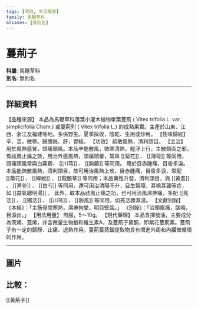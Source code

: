 ```yaml
---
tags: [明目, 辛涼解表]
family: 馬鞭草科
aliases: [無別名]
---
```


# 蔓荊子

**科屬**: 馬鞭草科  
**別名**: 無別名  

---

## 詳細資料
【品種來源】
本品為馬鞭草科落葉小灌木植物單葉蔓荊 (
Vitex trifolia
L. var. simplicifolia Cham.) 或蔓荊列 (
Vitex trifolia
L.) 的成熟果實。主產於山東、江西、浙江及福建等地。多係野生。夏季採收，陰乾、生用或炒用。
【性味歸經】
辛、苦，微寒。歸膀胱、肝，胃經。
【功效】
疏散風熱，清利頭目。
【主治】
用於風熱感冒，頭痛頭風。本品辛能散風，微寒清熱，輕浮上行，主散頭面之邪，有祛風止痛之效，用治外感風熱，頭痛頭暈，常與 [[菊花]] 、 [[薄荷]] 等同用，頭痛頭風常與白蒺藜、 [[川芎]] 、 [[鉤藤]] 等同用。
用於目赤腫痛，目昏多淚。本品能疏散風熱，清利頭目，故可用治風熱上攻，目赤腫痛，目昏多淚，常配 [[菊花]] 、 [[蟬蛻]] 、 [[龍膽草]] 等同用；本品藥性升發，清利頭目，與 [[黃耆]] 、 [[黨參]] 、 [[白芍]] 等同用，還可用治清陽不升，目生翳障，耳鳴耳聾等症，如 [[益氣聰明湯]] 。
此外，取本品祛風止痛之功，也可用治風濕痹痛，多配 [[羌活]] 、 [[獨活]] 、 [[川芎]] 、 [[防風]] 等同用，如羌活勝濕湯。
【文獻別錄】
《本經》：「主筋骨間寒熱，濕痹拘攣，明目堅齒。」
《別錄》：「治頭風痛，腦鳴，目淚出。」
【用法用量】
煎服，5～10g。
【現代藥理】
本品含揮發油，主要成分為茨烯、蒎烯，并含微量生物鹼和維生素A，及蔓荊子黃酮，即紫花蔓荊素。蔓荊子有一定的鎮靜、止痛、退熱作用。蔓荊葉蒸鎦提取物具有增進外周和內臟微循環的作用。

---

## 圖片
## 比較：
[[黃荊子]]
